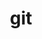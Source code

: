 ---
title: "git"
layout: cache
categories: [package, develop-2024-03-24]
meta: {"versions": ["2.42.0"], "compilers": ["apple-clang@=15.0.0", "cce@=15.0.1", "gcc@=11.1.0", "gcc@=11.4.0", "gcc@=7.3.1", "gcc@=7.5.0", "gcc@=9.4.0", "oneapi@=2024.0.0"], "oss": ["amzn2", "rhel8", "ubuntu18.04", "ubuntu20.04", "ubuntu22.04", "ventura"], "platforms": ["darwin", "linux"], "targets": ["aarch64", "neoverse_n1", "neoverse_v1", "neoverse_v2", "ppc64le", "x86_64_v3", "zen4"], "stacks": ["aws-isc", "aws-isc-aarch64", "data-vis-sdk", "developer-tools", "e4s", "e4s-cray-rhel", "e4s-neoverse-v2", "e4s-neoverse_v1", "e4s-oneapi", "e4s-power", "e4s-rocm-external", "ml-darwin-aarch64-mps", "ml-linux-x86_64-cpu", "ml-linux-x86_64-cuda", "ml-linux-x86_64-rocm", "radiuss", "root"], "num_specs": 16, "num_specs_by_stack": {"ml-darwin-aarch64-mps": 1, "root": 16, "aws-isc-aarch64": 2, "aws-isc": 1, "e4s-cray-rhel": 1, "developer-tools": 1, "radiuss": 1, "e4s-power": 2, "data-vis-sdk": 1, "e4s-neoverse_v1": 1, "e4s-neoverse-v2": 1, "e4s": 2, "ml-linux-x86_64-cuda": 1, "e4s-rocm-external": 1, "ml-linux-x86_64-cpu": 1, "ml-linux-x86_64-rocm": 1, "e4s-oneapi": 1}}
spec_details: [{"hash": "zz3okzdyh3dkkdwxsfdwe4yut4bpc6co", "compiler": "apple-clang@=15.0.0", "versions": ["2.42.0"], "os": "ventura", "platform": "darwin", "target": "aarch64", "variants": ["build_system=autotools", "+man", "+nls", "+perl", "+subtree", "~svn", "~tcltk"], "stacks": ["ml-darwin-aarch64-mps", "root"], "size": "-", "tarball": "https://binaries.spack.io/develop-2024-03-24/build_cache/darwin-ventura-aarch64/apple-clang-15.0.0/git-2.42.0/darwin-ventura-aarch64-apple-clang-15.0.0-git-2.42.0-zz3okzdyh3dkkdwxsfdwe4yut4bpc6co.spack"}, {"hash": "rzrwuyem4ail6kyiiv6bjbaoqisgjgdy", "compiler": "gcc@=7.3.1", "versions": ["2.42.0"], "os": "amzn2", "platform": "linux", "target": "aarch64", "variants": ["build_system=autotools", "+man", "+nls", "+perl", "+subtree", "~svn", "~tcltk"], "stacks": ["aws-isc-aarch64", "root"], "size": "-", "tarball": "https://binaries.spack.io/develop-2024-03-24/build_cache/linux-amzn2-aarch64/gcc-7.3.1/git-2.42.0/linux-amzn2-aarch64-gcc-7.3.1-git-2.42.0-rzrwuyem4ail6kyiiv6bjbaoqisgjgdy.spack"}, {"hash": "ajo7livdymncvj4c7w2dcwm3scixcqbc", "compiler": "gcc@=7.3.1", "versions": ["2.42.0"], "os": "amzn2", "platform": "linux", "target": "neoverse_n1", "variants": ["build_system=autotools", "+man", "+nls", "+perl", "+subtree", "~svn", "~tcltk"], "stacks": ["aws-isc-aarch64", "root"], "size": "-", "tarball": "https://binaries.spack.io/develop-2024-03-24/build_cache/linux-amzn2-neoverse_n1/gcc-7.3.1/git-2.42.0/linux-amzn2-neoverse_n1-gcc-7.3.1-git-2.42.0-ajo7livdymncvj4c7w2dcwm3scixcqbc.spack"}, {"hash": "fvcvcnto5qua5n52dg5ip34xrtxyph25", "compiler": "gcc@=7.3.1", "versions": ["2.42.0"], "os": "amzn2", "platform": "linux", "target": "x86_64_v3", "variants": ["build_system=autotools", "+man", "+nls", "+perl", "+subtree", "~svn", "~tcltk"], "stacks": ["root", "aws-isc"], "size": "-", "tarball": "https://binaries.spack.io/develop-2024-03-24/build_cache/linux-amzn2-x86_64_v3/gcc-7.3.1/git-2.42.0/linux-amzn2-x86_64_v3-gcc-7.3.1-git-2.42.0-fvcvcnto5qua5n52dg5ip34xrtxyph25.spack"}, {"hash": "igra6kzhk4cj2xflxm75apzrseme2z35", "compiler": "cce@=15.0.1", "versions": ["2.42.0"], "os": "rhel8", "platform": "linux", "target": "zen4", "variants": ["build_system=autotools", "+man", "+nls", "+perl", "+subtree", "~svn", "~tcltk"], "stacks": ["e4s-cray-rhel", "root"], "size": "-", "tarball": "https://binaries.spack.io/develop-2024-03-24/build_cache/linux-rhel8-zen4/cce-15.0.1/git-2.42.0/linux-rhel8-zen4-cce-15.0.1-git-2.42.0-igra6kzhk4cj2xflxm75apzrseme2z35.spack"}, {"hash": "rbsdnn77i2fdpbbwwwvhjl7cofx7enwh", "compiler": "gcc@=7.5.0", "versions": ["2.42.0"], "os": "ubuntu18.04", "platform": "linux", "target": "x86_64_v3", "variants": ["build_system=autotools", "+man", "+nls", "+perl", "+subtree", "~svn", "~tcltk"], "stacks": ["developer-tools", "root"], "size": "-", "tarball": "https://binaries.spack.io/develop-2024-03-24/build_cache/linux-ubuntu18.04-x86_64_v3/gcc-7.5.0/git-2.42.0/linux-ubuntu18.04-x86_64_v3-gcc-7.5.0-git-2.42.0-rbsdnn77i2fdpbbwwwvhjl7cofx7enwh.spack"}, {"hash": "itytehjkqol5a4uturqu34xgvkqglinn", "compiler": "gcc@=7.5.0", "versions": ["2.42.0"], "os": "ubuntu18.04", "platform": "linux", "target": "x86_64_v3", "variants": ["build_system=autotools", "+man", "+nls", "+perl", "+subtree", "~svn", "~tcltk"], "stacks": ["radiuss", "root"], "size": "-", "tarball": "https://binaries.spack.io/develop-2024-03-24/build_cache/linux-ubuntu18.04-x86_64_v3/gcc-7.5.0/git-2.42.0/linux-ubuntu18.04-x86_64_v3-gcc-7.5.0-git-2.42.0-itytehjkqol5a4uturqu34xgvkqglinn.spack"}, {"hash": "vnxkqiqbisldtcw6al4m7z3vn4jmzeld", "compiler": "gcc@=9.4.0", "versions": ["2.42.0"], "os": "ubuntu20.04", "platform": "linux", "target": "ppc64le", "variants": ["build_system=autotools", "+man", "+nls", "+perl", "+subtree", "~svn", "~tcltk"], "stacks": ["root", "e4s-power"], "size": "-", "tarball": "https://binaries.spack.io/develop-2024-03-24/build_cache/linux-ubuntu20.04-ppc64le/gcc-9.4.0/git-2.42.0/linux-ubuntu20.04-ppc64le-gcc-9.4.0-git-2.42.0-vnxkqiqbisldtcw6al4m7z3vn4jmzeld.spack"}, {"hash": "aenpaentztbdadhmoice5bqvqkdi3cpu", "compiler": "gcc@=9.4.0", "versions": ["2.42.0"], "os": "ubuntu20.04", "platform": "linux", "target": "ppc64le", "variants": ["build_system=autotools", "+man", "+nls", "+perl", "+subtree", "~svn", "~tcltk"], "stacks": ["root", "e4s-power"], "size": "-", "tarball": "https://binaries.spack.io/develop-2024-03-24/build_cache/linux-ubuntu20.04-ppc64le/gcc-9.4.0/git-2.42.0/linux-ubuntu20.04-ppc64le-gcc-9.4.0-git-2.42.0-aenpaentztbdadhmoice5bqvqkdi3cpu.spack"}, {"hash": "xrvdy7u7dsaq2uo6fzopzrg2bfe7lbzz", "compiler": "gcc@=11.1.0", "versions": ["2.42.0"], "os": "ubuntu20.04", "platform": "linux", "target": "x86_64_v3", "variants": ["build_system=autotools", "+man", "+nls", "+perl", "+subtree", "~svn", "~tcltk"], "stacks": ["data-vis-sdk", "root"], "size": "-", "tarball": "https://binaries.spack.io/develop-2024-03-24/build_cache/linux-ubuntu20.04-x86_64_v3/gcc-11.1.0/git-2.42.0/linux-ubuntu20.04-x86_64_v3-gcc-11.1.0-git-2.42.0-xrvdy7u7dsaq2uo6fzopzrg2bfe7lbzz.spack"}, {"hash": "cpm5jev6zkjplfv5wxlyvemopkadxwlu", "compiler": "gcc@=11.4.0", "versions": ["2.42.0"], "os": "ubuntu22.04", "platform": "linux", "target": "neoverse_v1", "variants": ["build_system=autotools", "+man", "+nls", "+perl", "+subtree", "~svn", "~tcltk"], "stacks": ["e4s-neoverse_v1", "root"], "size": "-", "tarball": "https://binaries.spack.io/develop-2024-03-24/build_cache/linux-ubuntu22.04-neoverse_v1/gcc-11.4.0/git-2.42.0/linux-ubuntu22.04-neoverse_v1-gcc-11.4.0-git-2.42.0-cpm5jev6zkjplfv5wxlyvemopkadxwlu.spack"}, {"hash": "t5zfpejijeuwtuah2t3oaifmtohs2lfv", "compiler": "gcc@=11.4.0", "versions": ["2.42.0"], "os": "ubuntu22.04", "platform": "linux", "target": "neoverse_v2", "variants": ["build_system=autotools", "+man", "+nls", "+perl", "+subtree", "~svn", "~tcltk"], "stacks": ["e4s-neoverse-v2", "root"], "size": "-", "tarball": "https://binaries.spack.io/develop-2024-03-24/build_cache/linux-ubuntu22.04-neoverse_v2/gcc-11.4.0/git-2.42.0/linux-ubuntu22.04-neoverse_v2-gcc-11.4.0-git-2.42.0-t5zfpejijeuwtuah2t3oaifmtohs2lfv.spack"}, {"hash": "4kqauo7ec7veahv23xhty3lfjpkdpqyk", "compiler": "gcc@=11.4.0", "versions": ["2.42.0"], "os": "ubuntu22.04", "platform": "linux", "target": "x86_64_v3", "variants": ["build_system=autotools", "+man", "+nls", "+perl", "+subtree", "~svn", "~tcltk"], "stacks": ["e4s", "root"], "size": "-", "tarball": "https://binaries.spack.io/develop-2024-03-24/build_cache/linux-ubuntu22.04-x86_64_v3/gcc-11.4.0/git-2.42.0/linux-ubuntu22.04-x86_64_v3-gcc-11.4.0-git-2.42.0-4kqauo7ec7veahv23xhty3lfjpkdpqyk.spack"}, {"hash": "4fpbry3c6fwshhv63vlc4s6dte5yb2um", "compiler": "gcc@=11.4.0", "versions": ["2.42.0"], "os": "ubuntu22.04", "platform": "linux", "target": "x86_64_v3", "variants": ["build_system=autotools", "+man", "+nls", "+perl", "+subtree", "~svn", "~tcltk"], "stacks": ["ml-linux-x86_64-cuda", "e4s-rocm-external", "ml-linux-x86_64-cpu", "root", "ml-linux-x86_64-rocm"], "size": "-", "tarball": "https://binaries.spack.io/develop-2024-03-24/build_cache/linux-ubuntu22.04-x86_64_v3/gcc-11.4.0/git-2.42.0/linux-ubuntu22.04-x86_64_v3-gcc-11.4.0-git-2.42.0-4fpbry3c6fwshhv63vlc4s6dte5yb2um.spack"}, {"hash": "osgy3r5kmrcjk5ft6wdffxvxin2gnkhl", "compiler": "gcc@=11.4.0", "versions": ["2.42.0"], "os": "ubuntu22.04", "platform": "linux", "target": "x86_64_v3", "variants": ["build_system=autotools", "+man", "+nls", "+perl", "+subtree", "~svn", "~tcltk"], "stacks": ["e4s", "root"], "size": "-", "tarball": "https://binaries.spack.io/develop-2024-03-24/build_cache/linux-ubuntu22.04-x86_64_v3/gcc-11.4.0/git-2.42.0/linux-ubuntu22.04-x86_64_v3-gcc-11.4.0-git-2.42.0-osgy3r5kmrcjk5ft6wdffxvxin2gnkhl.spack"}, {"hash": "vmcn44unrwbtzsheifscrkwox7p7dv2r", "compiler": "oneapi@=2024.0.0", "versions": ["2.42.0"], "os": "ubuntu22.04", "platform": "linux", "target": "x86_64_v3", "variants": ["build_system=autotools", "+man", "+nls", "+perl", "+subtree", "~svn", "~tcltk"], "stacks": ["e4s-oneapi", "root"], "size": "-", "tarball": "https://binaries.spack.io/develop-2024-03-24/build_cache/linux-ubuntu22.04-x86_64_v3/oneapi-2024.0.0/git-2.42.0/linux-ubuntu22.04-x86_64_v3-oneapi-2024.0.0-git-2.42.0-vmcn44unrwbtzsheifscrkwox7p7dv2r.spack"}]
---